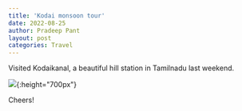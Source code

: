 ```yaml
---
title: 'Kodai monsoon tour'
date: 2022-08-25
author: Pradeep Pant
layout: post
categories: Travel
---
```

Visited Kodaikanal, a beautiful hill station in Tamilnadu last weekend. 


![](/data/images/travel/kodai_trip/kodai_tour_pic1.jpg){:height="700px"}



Cheers!

